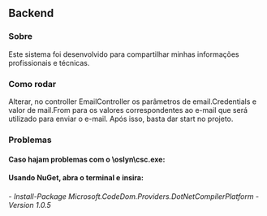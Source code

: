 ## Backend

### Sobre

Este sistema foi desenvolvido para compartilhar minhas informações profissionais e técnicas.

### Como rodar

Alterar, no controller EmailController os parâmetros de email.Credentials e valor de mail.From para os valores correspondentes ao e-mail que será utilizado para enviar o e-mail. Após isso, basta dar start no projeto.

### Problemas

#### Caso hajam problemas com o \oslyn\csc.exe:

#### Usando NuGet, abra o terminal e insira:

###### - Install-Package Microsoft.CodeDom.Providers.DotNetCompilerPlatform -Version 1.0.5
